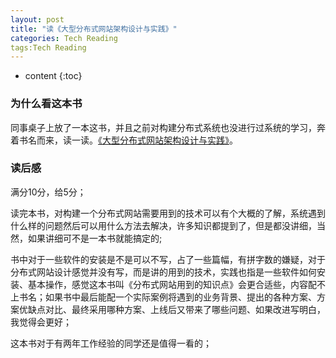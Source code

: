 ```yaml
---
layout: post
title: "读《大型分布式网站架构设计与实践》"
categories: Tech Reading
tags:Tech Reading
---
```


* content
{:toc}

### 为什么看这本书
同事桌子上放了一本这书，并且之前对构建分布式系统也没进行过系统的学习，奔着书名而来，读一读。[《大型分布式网站架构设计与实践》](https://book.douban.com/subject/25972633/)。

### 读后感
满分10分，给5分；

读完本书，对构建一个分布式网站需要用到的技术可以有个大概的了解，系统遇到什么样的问题然后可以用什么方法去解决，许多知识都提到了，但是都没讲细，当然，如果讲细可不是一本书就能搞定的;

书中对于一些软件的安装是不是可以不写，占了一些篇幅，有拼字数的嫌疑，对于分布式网站设计感觉并没有写，而是讲的用到的技术，实践也指是一些软件如何安装、基本操作，感觉这本书叫《分布式网站用到的知识点》会更合适些，内容配不上书名；如果书中最后能配一个实际案例将遇到的业务背景、提出的各种方案、方案优缺点对比、最终采用哪种方案、上线后又带来了哪些问题、如果改进写明白，我觉得会更好；

这本书对于有两年工作经验的同学还是值得一看的；

